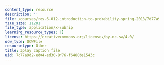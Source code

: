 ```yaml
---
content_type: resource
description: ''
file: /courses/res-6-012-introduction-to-probability-spring-2018/7d77a9d2ed04ed308f76f6480be1543c_UwwqPwp16_0.srt
file_size: 11201
file_type: application/x-subrip
learning_resource_types: []
license: https://creativecommons.org/licenses/by-nc-sa/4.0/
ocw_type: OCWFile
resourcetype: Other
title: 3play caption file
uid: 7d77a9d2-ed04-ed30-8f76-f6480be1543c
---
```


